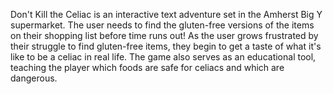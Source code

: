Don't Kill the Celiac is an interactive text adventure set in the Amherst Big Y supermarket. The user needs to find the gluten-free versions of the items on their shopping list before time runs out! As the user grows frustrated by their struggle to find gluten-free items, they begin to get a taste of what it's like to be a celiac in real life. The game also serves as an educational tool, teaching the player which foods are safe for celiacs and which are dangerous. 

